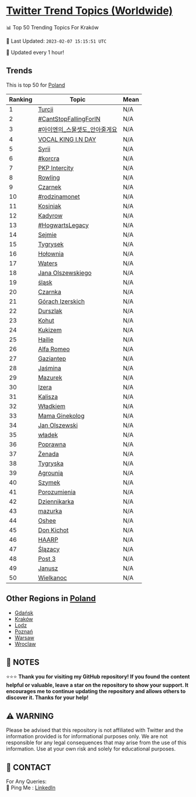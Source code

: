 [Twitter Trend Topics (Worldwide)](https://github.com/ErcinDedeoglu/Twitter-Trend-Topics)
==========


📊 Top 50 Trending Topics For Kraków

📆 Last Updated: `2023-02-07 15:15:51 UTC`

🔧 Updated every 1 hour!


## Trends

This is top 50 for [Poland](</Poland>)

| Ranking | Topic | Mean |
| ------- | ------------ | ------------ |
| 1 | [Turcji](http://twitter.com/search?q=Turcji) | N/A |
| 2 | [#CantStopFallingForIN](http://twitter.com/search?q=%23CantStopFallingForIN) | N/A |
| 3 | [#아이엔의_스물셋도_안아줄게요](http://twitter.com/search?q=%23%ec%95%84%ec%9d%b4%ec%97%94%ec%9d%98_%ec%8a%a4%eb%ac%bc%ec%85%8b%eb%8f%84_%ec%95%88%ec%95%84%ec%a4%84%ea%b2%8c%ec%9a%94) | N/A |
| 4 | [VOCAL KING I.N DAY](http://twitter.com/search?q=VOCAL+KING+I.N+DAY) | N/A |
| 5 | [Syrii](http://twitter.com/search?q=Syrii) | N/A |
| 6 | [#korcra](http://twitter.com/search?q=%23korcra) | N/A |
| 7 | [PKP Intercity](http://twitter.com/search?q=PKP+Intercity) | N/A |
| 8 | [Rowling](http://twitter.com/search?q=Rowling) | N/A |
| 9 | [Czarnek](http://twitter.com/search?q=Czarnek) | N/A |
| 10 | [#rodzinamonet](http://twitter.com/search?q=%23rodzinamonet) | N/A |
| 11 | [Kosiniak](http://twitter.com/search?q=Kosiniak) | N/A |
| 12 | [Kadyrow](http://twitter.com/search?q=Kadyrow) | N/A |
| 13 | [#HogwartsLegacy](http://twitter.com/search?q=%23HogwartsLegacy) | N/A |
| 14 | [Sejmie](http://twitter.com/search?q=Sejmie) | N/A |
| 15 | [Tygrysek](http://twitter.com/search?q=Tygrysek) | N/A |
| 16 | [Hołownia](http://twitter.com/search?q=Ho%c5%82ownia) | N/A |
| 17 | [Waters](http://twitter.com/search?q=Waters) | N/A |
| 18 | [Jana Olszewskiego](http://twitter.com/search?q=Jana+Olszewskiego) | N/A |
| 19 | [śląsk](http://twitter.com/search?q=%c5%9bl%c4%85sk) | N/A |
| 20 | [Czarnka](http://twitter.com/search?q=Czarnka) | N/A |
| 21 | [Górach Izerskich](http://twitter.com/search?q=G%c3%b3rach+Izerskich) | N/A |
| 22 | [Durszlak](http://twitter.com/search?q=Durszlak) | N/A |
| 23 | [Kohut](http://twitter.com/search?q=Kohut) | N/A |
| 24 | [Kukizem](http://twitter.com/search?q=Kukizem) | N/A |
| 25 | [Hailie](http://twitter.com/search?q=Hailie) | N/A |
| 26 | [Alfa Romeo](http://twitter.com/search?q=Alfa+Romeo) | N/A |
| 27 | [Gaziantep](http://twitter.com/search?q=Gaziantep) | N/A |
| 28 | [Jaśmina](http://twitter.com/search?q=Ja%c5%9bmina) | N/A |
| 29 | [Mazurek](http://twitter.com/search?q=Mazurek) | N/A |
| 30 | [Izera](http://twitter.com/search?q=Izera) | N/A |
| 31 | [Kalisza](http://twitter.com/search?q=Kalisza) | N/A |
| 32 | [Władkiem](http://twitter.com/search?q=W%c5%82adkiem) | N/A |
| 33 | [Mama Ginekolog](http://twitter.com/search?q=Mama+Ginekolog) | N/A |
| 34 | [Jan Olszewski](http://twitter.com/search?q=Jan+Olszewski) | N/A |
| 35 | [władek](http://twitter.com/search?q=w%c5%82adek) | N/A |
| 36 | [Poprawna](http://twitter.com/search?q=Poprawna) | N/A |
| 37 | [Żenada](http://twitter.com/search?q=%c5%bbenada) | N/A |
| 38 | [Tygryska](http://twitter.com/search?q=Tygryska) | N/A |
| 39 | [Agrounią](http://twitter.com/search?q=Agrouni%c4%85) | N/A |
| 40 | [Szymek](http://twitter.com/search?q=Szymek) | N/A |
| 41 | [Porozumienia](http://twitter.com/search?q=Porozumienia) | N/A |
| 42 | [Dziennikarka](http://twitter.com/search?q=Dziennikarka) | N/A |
| 43 | [mazurka](http://twitter.com/search?q=mazurka) | N/A |
| 44 | [Oshee](http://twitter.com/search?q=Oshee) | N/A |
| 45 | [Don Kichot](http://twitter.com/search?q=Don+Kichot) | N/A |
| 46 | [HAARP](http://twitter.com/search?q=HAARP) | N/A |
| 47 | [Ślązacy](http://twitter.com/search?q=%c5%9al%c4%85zacy) | N/A |
| 48 | [Post 3](http://twitter.com/search?q=Post+3) | N/A |
| 49 | [Janusz](http://twitter.com/search?q=Janusz) | N/A |
| 50 | [Wielkanoc](http://twitter.com/search?q=Wielkanoc) | N/A |



## Other Regions in [Poland](</Poland>)

* [Gdańsk](</Poland/Gdańsk.md>)
* [Kraków](</Poland/Kraków.md>)
* [Lodz](</Poland/Lodz.md>)
* [Poznań](</Poland/Poznań.md>)
* [Warsaw](</Poland/Warsaw.md>)
* [Wroclaw](</Poland/Wroclaw.md>)



## 📝 NOTES

⭐⭐⭐ **Thank you for visiting my GitHub repository! If you found the content helpful or valuable, leave a star on the repository to show your support. It encourages me to continue updating the repository and allows others to discover it. Thanks for your help!**


## ⚠️ WARNING

Please be advised that this repository is not affiliated with Twitter and the information provided is for informational purposes only. We are not responsible for any legal consequences that may arise from the use of this information. Use at your own risk and solely for educational purposes.


## 📨 CONTACT

 For Any Queries:  
            🏓 Ping Me : [LinkedIn](https://www.linkedin.com/in/ercindedeoglu/)
